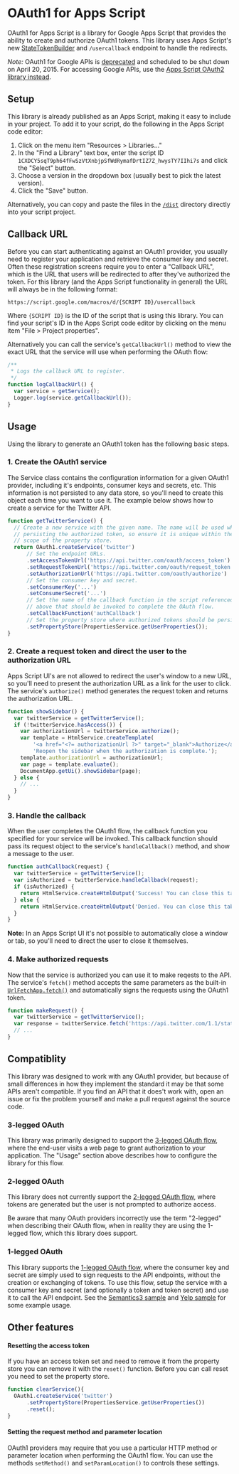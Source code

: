 # OAuth1 for Apps Script

OAuth1 for Apps Script is a library for Google Apps Script that provides the
ability to create and authorize OAuth1 tokens. This library uses Apps Script's
new [StateTokenBuilder](https://developers.google.com/apps-script/reference/script/state-token-builder)
and `/usercallback` endpoint to handle the redirects.

*Note:* OAuth1 for Google APIs is
[deprecated](https://developers.google.com/accounts/docs/OAuth) and scheduled
to be shut down on April 20, 2015. For accessing Google APIs, use the
[Apps Script OAuth2 library instead](https://github.com/googlesamples/apps-script-oauth2).

## Setup

This library is already published as an Apps Script, making it easy to include
in your project. To add it to your script, do the following in the Apps Script
code editor:

1. Click on the menu item "Resources > Libraries..."
2. In the "Find a Library" text box, enter the script ID
   `1CXDCY5sqT9ph64fFwSzVtXnbjpSfWdRymafDrtIZ7Z_hwysTY7IIhi7s` and click the
   "Select" button.
3. Choose a version in the dropdown box (usually best to pick the latest
   version).
4. Click the "Save" button.

Alternatively, you can copy and paste the files in the [`/dist`](dist) directory
directly into your script project.


## Callback URL

Before you can start authenticating against an OAuth1 provider, you usually need
to register your application and retrieve the consumer key and secret. Often
these registration screens require you to enter a "Callback URL", which is the
URL that users will be redirected to after they've authorized the token. For
this library (and the Apps Script functionality in general) the URL will always
be in the following format:

    https://script.google.com/macros/d/{SCRIPT ID}/usercallback

Where `{SCRIPT ID}` is the ID of the script that is using this library. You
can find your script's ID in the Apps Script code editor by clicking on the menu
item "File > Project properties".

Alternatively you can call the service's `getCallbackUrl()` method to view the
exact URL that the service will use when performing the OAuth flow:

```js
/**
 * Logs the callback URL to register.
 */
function logCallbackUrl() {
  var service = getService();
  Logger.log(service.getCallbackUrl());
}
```

## Usage

Using the library to generate an OAuth1 token has the following basic steps.

### 1. Create the OAuth1 service

The Service class contains the configuration information for a given
OAuth1 provider, including it's endpoints, consumer keys and secrets, etc. This
information is not persisted to any data store, so you'll need to create this
object each time you want to use it. The example below shows how to create a
service for the Twitter API.

```js
function getTwitterService() {
  // Create a new service with the given name. The name will be used when
  // persisting the authorized token, so ensure it is unique within the
  // scope of the property store.
  return OAuth1.createService('twitter')
      // Set the endpoint URLs.
      .setAccessTokenUrl('https://api.twitter.com/oauth/access_token')
      .setRequestTokenUrl('https://api.twitter.com/oauth/request_token')
      .setAuthorizationUrl('https://api.twitter.com/oauth/authorize')
      // Set the consumer key and secret.
      .setConsumerKey('...')
      .setConsumerSecret('...')
      // Set the name of the callback function in the script referenced
      // above that should be invoked to complete the OAuth flow.
      .setCallbackFunction('authCallback')
      // Set the property store where authorized tokens should be persisted.
      .setPropertyStore(PropertiesService.getUserProperties());
}
```

### 2. Create a request token and direct the user to the authorization URL

Apps Script UI's are not allowed to redirect the user's window to a new URL, so
you'll need to present the authorization URL as a link for the user to click.
The service's `authorize()` method generates the request token and returns the
authorization URL.

```js
function showSidebar() {
  var twitterService = getTwitterService();
  if (!twitterService.hasAccess()) {
    var authorizationUrl = twitterService.authorize();
    var template = HtmlService.createTemplate(
        '<a href="<?= authorizationUrl ?>" target="_blank">Authorize</a>. ' +
        'Reopen the sidebar when the authorization is complete.');
    template.authorizationUrl = authorizationUrl;
    var page = template.evaluate();
    DocumentApp.getUi().showSidebar(page);
  } else {
    // ...
  }
}
```

### 3. Handle the callback

When the user completes the OAuth1 flow, the callback function you specified
for your service will be invoked. This callback function should pass its
request object to the service's `handleCallback()` method, and show a message
to the user.

```js
function authCallback(request) {
  var twitterService = getTwitterService();
  var isAuthorized = twitterService.handleCallback(request);
  if (isAuthorized) {
    return HtmlService.createHtmlOutput('Success! You can close this tab.');
  } else {
    return HtmlService.createHtmlOutput('Denied. You can close this tab');
  }
}
```

**Note:** In an Apps Script UI it's not possible to automatically close a window
or tab, so you'll need to direct the user to close it themselves.

### 4. Make authorized requests

Now that the service is authorized you can use it to make reqests to the API.
The service's `fetch()` method accepts the same parameters as the built-in
[`UrlFetchApp.fetch()`](https://developers.google.com/apps-script/reference/url-fetch/url-fetch-app#fetch(String,Object))
and automatically signs the requests using the OAuth1 token.

```js
function makeRequest() {
  var twitterService = getTwitterService();
  var response = twitterService.fetch('https://api.twitter.com/1.1/statuses/user_timeline.json');
  // ...
}
```

## Compatiblity

This library was designed to work with any OAuth1 provider, but because of small
differences in how they implement the standard it may be that some APIs
aren't compatible. If you find an API that it does't work with, open an issue or
fix the problem yourself and make a pull request against the source code.

### 3-legged OAuth

This library was primarily designed to support the
[3-legged OAuth flow](http://oauthbible.com/#oauth-10a-three-legged), where
the end-user visits a web page to grant authorization to your application. The
"Usage" section above describes how to configure the library for this flow.

### 2-legged OAuth

This library does not currently support the
[2-legged OAuth flow](http://oauthbible.com/#oauth-10a-two-legged), where
tokens are generated but the user is not prompted to authorize access.

Be aware that many OAuth providers incorrectly use the term "2-legged" when
describing their OAuth flow, when in reality they are using the 1-legged flow,
which this library does support.

### 1-legged OAuth

This library supports the
[1-legged OAuth flow](http://oauthbible.com/#oauth-10a-one-legged), where the
consumer key and secret are simply used to sign requests to the API endpoints,
without the creation or exchanging of tokens. To use this flow, setup the
service with a consumer key and secret (and optionally a token and token secret)
and use it to call the API endpoint. See the
[Semantics3 sample](samples/Semantics3.gs) and [Yelp sample](samples/Yelp.gs)
for some example usage.

## Other features

#### Resetting the access token

If you have an access token set and need to remove it from the property store
you can remove it with the `reset()` function. Before you can call reset you
need to set the property store.

```js
function clearService(){
  OAuth1.createService('twitter')
      .setPropertyStore(PropertiesService.getUserProperties())
      .reset();
}
```

#### Setting the request method and parameter location

OAuth1 providers may require that you use a particular HTTP method or parameter
location when performing the OAuth1 flow. You can use the methods `setMethod()`
and `setParamLocation()` to controls these settings.
